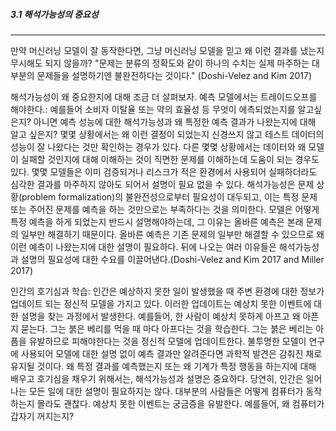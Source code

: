 ##### 3.1 해석가능성의 중요성
---

만약 머신러닝 모델이 잘 동작한다면, 그냥 머신러닝 모델을 믿고 왜 이런 결과를 냈는지 무시해도 되지 않을까? "문제는 분류의 정확도와 같이 하나의 수치는 실제 마주하는 대부분의 문제들을 설명하기엔 불완전하다는 것이다." (Doshi-Velez and Kim 2017)

해석가능성이 왜 중요한지에 대해 조금 더 살펴보자. 예측 모델에서는 트레이드오프를 해야한다.: 예를들어 소비자 이탈율 또는 약의 효율성 등 무엇이 에측되었는지를 알고싶은지? 아니면 예측 성능에 대한 해석가능성과 왜 특정한 예측 결과가 나왔는지에 대해 알고 싶은지? 몇몇 상황에서는 왜 이런 결정이 되었는지 신경쓰지 않고 테스트 데이터의 성능이 잘 나왔다는 것만 확인하는 경우가 있다. 다른 몇몇 상황에서는 데이터와 왜 모델이 실패할 것인지에 대해 이해하는 것이 직면한 문제를 이해하는데 도움이 되는 경우도 있다. 몇몇 모델들은 이미 검증되거나 리스크가 적은 환경에서 사용되어 실패하더라도 심각한 결과를 마주하지 않아도 되어서 설명이 필요 없을 수 있다. 해석가능성은 문제 상황(problem formalization)의 불완전성으로부터 필요성이 대두되고, 이는 특정 문제 또는 주어진 문제를 예측을 하는 것만으로는 부족하다는 것을 의미한다. 모델은 어떻게 특정 예측을 하게 되었는지 반드시 설명해야하는데, 그 이유는 올바른 예측은 본래 문제의 일부만 해결하기 때문이다. 올바른 예측은 기존 문제의 일부만 해결할 수 있으므로 왜 이런 예측이 나왔는지에 대한 설명이 필요하다. 뒤에 나오는 여러 이유들은 해석가능성과 설명의 필요성에 대한 수요를 이끌어낸다.(Doshi-Velez and Kim 2017 and Miller 2017)

인간의 호기심과 학습: 인간은 예상하지 못한 일이 발생했을 때 주변 환경에 대한 정보가 업데이트 되는 정신적 모델을 가지고 있다. 이러한 업데이트는 예상치 못한 이벤트에 대한 설명을 찾는 과정에서 발생한다. 예를들어, 한 사람이 예상치 못하게 아프고 왜 아픈지 묻는다. 그는 붉은 베리를 먹을 때 마다 아프다는 것을 학습한다. 그는 붉은 베리는 아픔을 유발하므로 피해야한다는 것을 정신적 모델에 업데이트한다. 불투명한 모델이 연구에 사용되어 모델에 대한 설명 없이 예측 결과만 알려준다면 과학적 발견은 감춰진 채로 유지될 것이다. 왜 특정 결과를 예측했는지 또는 왜 기계가 특정 행동을 하는지에 대해 배우고 호기심을 채우기 위해서는, 해석가능성과 설명은 중요하다. 당연히, 인간은 일어나는 모든 일에 대한 설명이 필요하지는 않다. 대부분의 사람들은 어떻게 컴퓨터가 동작하는지 몰라도 괜찮다. 예상치 못한 이벤트는 궁금증을 유발한다. 예를들어, 왜 컴퓨터가 갑자기 꺼지는지?

